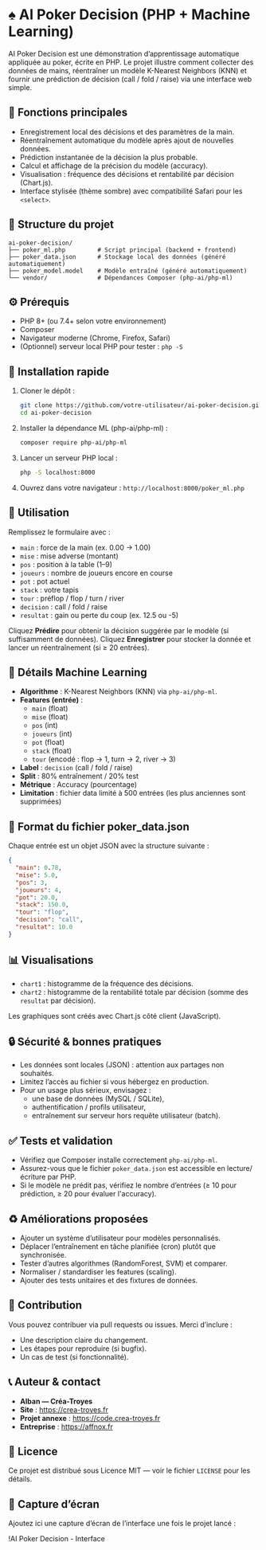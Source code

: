 # ♠️ AI Poker Decision (PHP + Machine Learning)

AI Poker Decision est une démonstration d’apprentissage automatique appliquée au poker, écrite en PHP.
Le projet illustre comment collecter des données de mains, réentraîner un modèle K-Nearest Neighbors (KNN) et fournir une prédiction de décision (call / fold / raise) via une interface web simple.

## 🚀 Fonctions principales

- Enregistrement local des décisions et des paramètres de la main.
- Réentraînement automatique du modèle après ajout de nouvelles données.
- Prédiction instantanée de la décision la plus probable.
- Calcul et affichage de la précision du modèle (accuracy).
- Visualisation : fréquence des décisions et rentabilité par décision (Chart.js).
- Interface stylisée (thème sombre) avec compatibilité Safari pour les `<select>`.

## 📁 Structure du projet

```
ai-poker-decision/
├── poker_ml.php         # Script principal (backend + frontend)
├── poker_data.json      # Stockage local des données (généré automatiquement)
├── poker_model.model    # Modèle entraîné (généré automatiquement)
└── vendor/              # Dépendances Composer (php-ai/php-ml)
```

## ⚙️ Prérequis

- PHP 8+ (ou 7.4+ selon votre environnement)
- Composer
- Navigateur moderne (Chrome, Firefox, Safari)
- (Optionnel) serveur local PHP pour tester : `php -S`

## 🔧 Installation rapide

1.  Cloner le dépôt :
    ```bash
    git clone https://github.com/votre-utilisateur/ai-poker-decision.git
    cd ai-poker-decision
    ```
2.  Installer la dépendance ML (php-ai/php-ml) :
    ```bash
    composer require php-ai/php-ml
    ```
3.  Lancer un serveur PHP local :
    ```bash
    php -S localhost:8000
    ```
4.  Ouvrez dans votre navigateur :
    `http://localhost:8000/poker_ml.php`

## 🧭 Utilisation

Remplissez le formulaire avec :
- `main` : force de la main (ex. 0.00 → 1.00)
- `mise` : mise adverse (montant)
- `pos` : position à la table (1–9)
- `joueurs` : nombre de joueurs encore en course
- `pot` : pot actuel
- `stack` : votre tapis
- `tour` : préflop / flop / turn / river
- `decision` : call / fold / raise
- `resultat` : gain ou perte du coup (ex. 12.5 ou -5)

Cliquez **Prédire** pour obtenir la décision suggérée par le modèle (si suffisamment de données).
Cliquez **Enregistrer** pour stocker la donnée et lancer un réentraînement (si ≥ 20 entrées).

## 🧠 Détails Machine Learning

- **Algorithme** : K-Nearest Neighbors (KNN) via `php-ai/php-ml`.
- **Features (entrée)** :
  - `main` (float)
  - `mise` (float)
  - `pos` (int)
  - `joueurs` (int)
  - `pot` (float)
  - `stack` (float)
  - `tour` (encodé : flop → 1, turn → 2, river → 3)
- **Label** : `decision` (call / fold / raise)
- **Split** : 80% entraînement / 20% test
- **Métrique** : Accuracy (pourcentage)
- **Limitation** : fichier data limité à 500 entrées (les plus anciennes sont supprimées)

## 📄 Format du fichier poker_data.json

Chaque entrée est un objet JSON avec la structure suivante :

```json
{
  "main": 0.78,
  "mise": 5.0,
  "pos": 3,
  "joueurs": 4,
  "pot": 20.0,
  "stack": 150.0,
  "tour": "flop",
  "decision": "call",
  "resultat": 10.0
}
```

## 📊 Visualisations

- `chart1` : histogramme de la fréquence des décisions.
- `chart2` : histogramme de la rentabilité totale par décision (somme des `resultat` par décision).

Les graphiques sont créés avec Chart.js côté client (JavaScript).

## 🔒 Sécurité & bonnes pratiques

- Les données sont locales (JSON) : attention aux partages non souhaités.
- Limitez l’accès au fichier si vous hébergez en production.
- Pour un usage plus sérieux, envisagez :
  - une base de données (MySQL / SQLite),
  - authentification / profils utilisateur,
  - entraînement sur serveur hors requête utilisateur (batch).

## ✅ Tests et validation

- Vérifiez que Composer installe correctement `php-ai/php-ml`.
- Assurez-vous que le fichier `poker_data.json` est accessible en lecture/écriture par PHP.
- Si le modèle ne prédit pas, vérifiez le nombre d’entrées (≥ 10 pour prédiction, ≥ 20 pour évaluer l'accuracy).

## ♻️ Améliorations proposées

- Ajouter un système d’utilisateur pour modèles personnalisés.
- Déplacer l’entraînement en tâche planifiée (cron) plutôt que synchronisée.
- Tester d’autres algorithmes (RandomForest, SVM) et comparer.
- Normaliser / standardiser les features (scaling).
- Ajouter des tests unitaires et des fixtures de données.

## 🤝 Contribution

Vous pouvez contribuer via pull requests ou issues. Merci d’inclure :
- Une description claire du changement.
- Les étapes pour reproduire (si bugfix).
- Un cas de test (si fonctionnalité).

## 📞 Auteur & contact

- **Alban — Créa-Troyes**
- **Site** : https://crea-troyes.fr
- **Projet annexe** : https://code.crea-troyes.fr
- **Entreprise** : https://affnox.fr

## 🪪 Licence

Ce projet est distribué sous Licence MIT — voir le fichier `LICENSE` pour les détails.

## 📸 Capture d’écran

Ajoutez ici une capture d’écran de l’interface une fois le projet lancé :

!AI Poker Decision - Interface